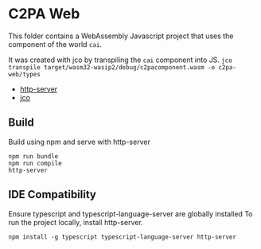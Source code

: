 # C2PA Web

This folder contains a WebAssembly Javascript project that uses the component of the world `cai`.

It was created with jco by transpiling the `cai` component into JS.
`jco transpile target/wasm32-wasip2/debug/c2pacomponent.wasm -o c2pa-web/types`

* [http-server](https://www.npmjs.com/package/http-server)
* [jco](https://bytecodealliance.github.io/jco/)

## Build
Build using npm and serve with http-server

```
npm run bundle
npm run compile
http-server
```

## IDE Compatibility
Ensure typescript and typescript-language-server are globally installed
To run the project locally, install http-server.
```
npm install -g typescript typescript-language-server http-server
```

